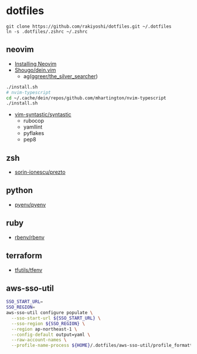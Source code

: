 # dotfiles

```
git clone https://github.com/rakiyoshi/dotfiles.git ~/.dotfiles
ln -s .dotfiles/.zshrc ~/.zshrc
```

## neovim
- [Installing Neovim](https://github.com/neovim/neovim/wiki/Installing-Neovim)
- [Shougo/dein.vim](https://github.com/Shougo/dein.vim)
	- ag([ggreer/the_silver_searcher](https://github.com/ggreer/the_silver_searcher))

```bash
./install.sh
# nvim-typescript
cd ~/.cache/dein/repos/github.com/mhartington/nvim-typescript
./install.sh
```
- [vim-syntastic/syntastic](https://github.com/vim-syntastic/syntastic)
    - rubocop
    - yamllint
    - pyflakes
    - pep8

## zsh
- [sorin-ionescu/prezto](https://github.com/sorin-ionescu/prezto)

## python
- [pyenv/pyenv](https://github.com/pyenv/pyenv)

## ruby
- [rbenv/rbenv](https://github.com/rbenv/rbenv)

## terraform
- [tfutils/tfenv](https://github.com/tfutils/tfenv)

## aws-sso-util

```bash
SSO_START_URL=
SSO_REGION=
aws-sso-util configure populate \
  --sso-start-url ${SSO_START_URL} \
  --sso-region ${SSO_REGION} \
  --region ap-northeast-1 \
  --config-default output=yaml \
  --raw-account-names \
  --profile-name-process ${HOME}/.dotfiles/aws-sso-util/profile_formatter.py
```
